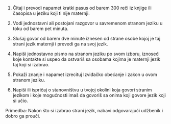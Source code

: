 1.  Čitaj i prevodi napamet kratki pasus od barem 300 reči iz knjige ili
    časopisa u jeziku koji ti nije maternji.

2.  Vodi jednostavni ali postojani razgovor u savremenom stranom jeziku
    u toku od barem pet minuta.

3.  Slušaj govor od barem dve minute iznesen od strane osobe kojoj je
    taj strani jezik maternji i prevedi ga na svoj jezik.

4.  Napiši jednostavno pismo na stranom jeziku po svom izboru, iznoseći
    koje kontakte si uspeo da ostvariš sa osobama kojima je maternji
    jezik taj koji si izabrao.

5.  Pokaži znanje i napamet izrecituj Izviđačko obećanje i zakon u ovom
    stranom jeziku.

6.  Napiši ili ispričaj o stanovništvu u tvojoj okolini koja govori
    stranim jezikom i koje mogućnosti imaš da govoriš sa onima koji
    govore jezik koji si učio.

Primedba: Nakon što si izabrao strani jezik, nabavi odgovarajući
udžbenik i dobro ga prouči.
